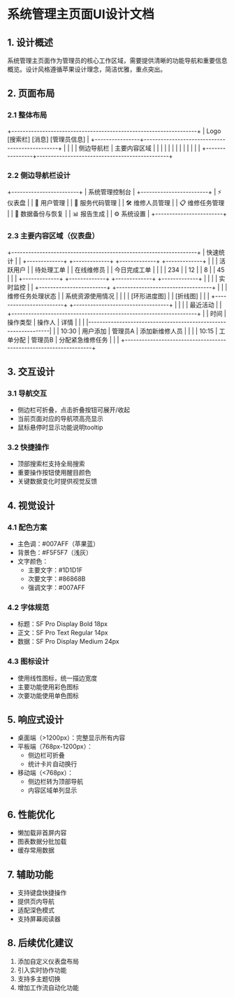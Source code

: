 # 系统管理主页面UI设计文档

## 1. 设计概述
系统管理主页面作为管理员的核心工作区域，需要提供清晰的功能导航和重要信息概览。设计风格遵循苹果设计理念，简洁优雅，重点突出。

## 2. 页面布局

### 2.1 整体布局
+------------------------------------------------------------------+
|  Logo   [搜索栏]                              [消息] [管理员信息]    |
+----------------+-----------------------------------------------+
|                |                                               |
|    侧边导航栏    |                 主要内容区域                    |
|                |                                               |
|                |                                               |
|                |                                               |
|                |                                               |
+----------------+-----------------------------------------------+

### 2.2 侧边导航栏设计
+------------------------+
|     系统管理控制台      |
+------------------------+
| ⚡️ 仪表盘              |
| 👥 用户管理            |
| 🔑 服务代码管理         |
| 🛠 维修人员管理         |
| 📋 维修任务管理         |
| 💾 数据备份与恢复       |
| 📊 报告生成            |
| ⚙️ 系统设置            |
+------------------------+

### 2.3 主要内容区域（仪表盘）
+------------------------------------------------------------------+
|                           快速统计                                  |
| +-------------+ +-------------+ +-------------+ +-------------+     |
| | 活跃用户     | | 待处理工单   | | 在线维修员   | | 今日完成工单  |     |
| | 234        | | 12         | | 8          | | 45          |     |
| +-------------+ +-------------+ +-------------+ +-------------+     |
|                                                                    |
|                           实时监控                                  |
| +------------------------+ +----------------------------------+    |
| |    维修任务处理状态     | |          系统资源使用情况           |    |
| |    [环形进度图]        | |          [折线图]                 |    |
| +------------------------+ +----------------------------------+    |
|                                                                    |
|                           最近活动                                  |
| +------------------------------------------------------------------+
| | 时间          | 操作类型      | 操作人      | 详情              |    |
| |----------------------------------------------------------------|
| | 10:30       | 用户添加      | 管理员A     | 添加新维修人员     |    |
| | 10:15       | 工单分配      | 管理员B     | 分配紧急维修任务   |    |
| +------------------------------------------------------------------+

## 3. 交互设计

### 3.1 导航交互
- 侧边栏可折叠，点击折叠按钮可展开/收起
- 当前页面对应的导航项高亮显示
- 鼠标悬停时显示功能说明tooltip

### 3.2 快捷操作
- 顶部搜索栏支持全局搜索
- 重要操作按钮使用醒目颜色
- 关键数据变化时提供视觉反馈

## 4. 视觉设计

### 4.1 配色方案
- 主色调：#007AFF（苹果蓝）
- 背景色：#F5F5F7（浅灰）
- 文字颜色：
  - 主要文字：#1D1D1F
  - 次要文字：#86868B
  - 强调文字：#007AFF

### 4.2 字体规范
- 标题：SF Pro Display Bold 18px
- 正文：SF Pro Text Regular 14px
- 数据：SF Pro Display Medium 24px

### 4.3 图标设计
- 使用线性图标，统一描边宽度
- 主要功能使用彩色图标
- 次要功能使用单色图标

## 5. 响应式设计
- 桌面端（>1200px）：完整显示所有内容
- 平板端（768px-1200px）：
  - 侧边栏可折叠
  - 统计卡片自动换行
- 移动端（<768px）：
  - 侧边栏转为顶部导航
  - 内容区域单列显示

## 6. 性能优化
- 懒加载非首屏内容
- 图表数据分批加载
- 缓存常用数据

## 7. 辅助功能
- 支持键盘快捷操作
- 提供页内导航
- 适配深色模式
- 支持屏幕阅读器

## 8. 后续优化建议
1. 添加自定义仪表盘布局
2. 引入实时协作功能
3. 支持多主题切换
4. 增加工作流自动化功能